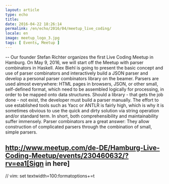 ```yaml
---
layout: article
type: echo
title:
date: 2016-04-22 18:26:14
permalink: /en/echo/2016/04/meetup_live_coding/
locale: en
image: meetup_logo_3.jpg
tags: [ Events, Meetup ]
---
```



--
Our founder Stefan Richter organizes the first Live Coding Meetup in Hamburg. On May 9, 2016, we will start off the Meetup with parser combinators in Haskell. Alex Biehl is going to present the basic concept and use of parser combinators and interactively build a JSON parser and develop a personal parser combinators library on the beamer. Parsers are used almost everywhere: HTML pages in browsers, JSON, or other small, self-defined format, which need to be assembled logically for processing, in order to be mapped onto data structures. Should a library - that gets the job done - not exist, the developer must build a parser manually. The effort to use established tools such as Yacc or ANTLR is fairly high, which is why it is sometimes obvious to use the quick and dirty solution via string operation and/or standard term. In short, both comprehensibility and maintainability suffer immensely. Parser combinators are a great answer: They allow construction of complicated parsers through the combination of small, simple parsers.

http://www.meetup.com/de-DE/Hamburg-Live-Coding-Meetup/events/230460632/?rv=ea1[Sign in here]
--

// vim: set textwidth=100:formatoptions+=t
